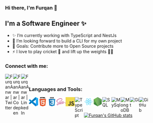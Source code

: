 ### Hi there, I'm Furqan 👋

## I'm a Software Engineer ✨

- ✨ I’m currently working with TypeScript and NestJs
- 👯 I’m looking forward to build a CLI for my own project
- 🥅 Goals: Contribute more to Open Source projects
- ⚡ I love to play cricket 🏏 and lift up the weights 🏋️‍♂️

### Connect with me:

[<img align="left" alt="FurqanAnwar | Twitter" width="26px" src="https://user-images.githubusercontent.com/37766405/137616994-4654d88e-1050-4b41-b76e-b805b716204d.png" />][twitter]
[<img align="left" alt="FurqanAnwar | Codepen" width="26px" src="https://user-images.githubusercontent.com/37766405/137617003-e8ab7104-af3d-4163-8d9d-1a01638176e5.png" />][codepen]
[<img align="left" alt="FurqanAnwar | LinkedIn" width="26px" src="https://user-images.githubusercontent.com/37766405/137616938-89fb0ba5-5041-409a-a6fb-75d149487eb9.png"/>][linkedin]

<br />


### Languages and Tools:

<img align="left" alt="Visual Studio Code" width="30px" src="https://raw.githubusercontent.com/github/explore/80688e429a7d4ef2fca1e82350fe8e3517d3494d/topics/visual-studio-code/visual-studio-code.png" />
<img align="left" alt="HTML5" width="30px" src="https://raw.githubusercontent.com/github/explore/80688e429a7d4ef2fca1e82350fe8e3517d3494d/topics/html/html.png" />
<img align="left" alt="CSS3" width="30px" src="https://raw.githubusercontent.com/github/explore/80688e429a7d4ef2fca1e82350fe8e3517d3494d/topics/css/css.png" />
<img align="left" alt="Sass" width="30px" src="https://raw.githubusercontent.com/github/explore/80688e429a7d4ef2fca1e82350fe8e3517d3494d/topics/sass/sass.png" />
<img align="left" alt="JavaScript" width="30px" src="https://raw.githubusercontent.com/github/explore/80688e429a7d4ef2fca1e82350fe8e3517d3494d/topics/javascript/javascript.png" />
<img align="left" alt="TypeScript" width="30px" src="https://user-images.githubusercontent.com/37766405/137618413-f8414feb-ffa0-487a-b43c-1699ea55df55.png" />

<img align="left" alt="React" width="30px" src="https://raw.githubusercontent.com/github/explore/80688e429a7d4ef2fca1e82350fe8e3517d3494d/topics/react/react.png" />
<img align="left" alt="Node.js" width="30px" src="https://raw.githubusercontent.com/github/explore/80688e429a7d4ef2fca1e82350fe8e3517d3494d/topics/nodejs/nodejs.png" />
<img align="left" alt="SQL" width="30px" src="https://user-images.githubusercontent.com/37766405/137618046-46e8b1d0-d2ac-4659-8bed-28601c6b8a8d.png" />
<img align="left" alt="MySql" width="30px" src="https://user-images.githubusercontent.com/37766405/137617987-f1cf1104-12a4-4834-8fa2-20a3fb441deb.png" />
<img align="left" alt="MongoDB" width="30px" src="https://user-images.githubusercontent.com/37766405/137618666-28c558f0-f131-4cf7-8042-33cd7b095684.png" />
<img align="left" alt="Git" width="30px" src="https://user-images.githubusercontent.com/37766405/137617275-3a5b2f05-099f-417b-a922-486b2382d377.png" />
<img align="left" alt="GitHub" width="30px" src="https://user-images.githubusercontent.com/37766405/137617620-d484549c-ad69-4a5c-9707-d7931a425425.png" />







<br />
<br />

[![Furqan's GitHub stats](https://github-readme-stats.vercel.app/api?username=FurqanAnwar&show_icons=true)](https://github.com/anuraghazra/github-readme-stats)


[website]: https://github.com/FurqanAnwar
[twitter]: https://twitter.com/FurqanA70110374
[codepen]: https://codepen.io/FurqanAnwar
[linkedin]: https://www.linkedin.com/in/furqan-anwar-032a881b4/



